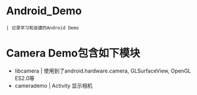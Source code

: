 # Android_Demo
    | 记录学习和自建的Android Demo

# Camera Demo包含如下模块
  - libcamera   | 使用到了android.hardware.camera, GLSurfaceView, OpenGL ES2.0等
  - camerademo  | Activity 显示相机


